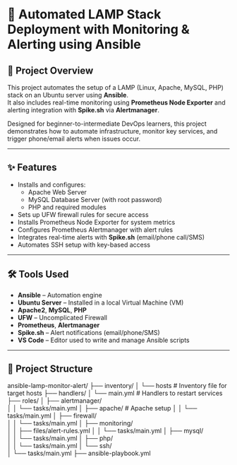 # 🚀 Automated LAMP Stack Deployment with Monitoring & Alerting using Ansible

## 📖 Project Overview

This project automates the setup of a LAMP (Linux, Apache, MySQL, PHP) stack on an Ubuntu server using **Ansible**.  
It also includes real-time monitoring using **Prometheus Node Exporter** and alerting integration with **Spike.sh** via **Alertmanager**.

Designed for beginner-to-intermediate DevOps learners, this project demonstrates how to automate infrastructure, monitor key services, and trigger phone/email alerts when issues occur.

---

## ✨ Features

- Installs and configures:
  - Apache Web Server
  - MySQL Database Server (with root password)
  - PHP and required modules
- Sets up UFW firewall rules for secure access
- Installs Prometheus Node Exporter for system metrics
- Configures Prometheus Alertmanager with alert rules
- Integrates real-time alerts with **Spike.sh** (email/phone call/SMS)
- Automates SSH setup with key-based access

---

## 🛠️ Tools Used

- **Ansible** – Automation engine
- **Ubuntu Server** – Installed in a local Virtual Machine (VM)
- **Apache2**, **MySQL**, **PHP**
- **UFW** – Uncomplicated Firewall
- **Prometheus**, **Alertmanager**
- **Spike.sh** – Alert notifications (email/phone/SMS)
- **VS Code** – Editor used to write and manage Ansible scripts

---

## 📁 Project Structure

ansible-lamp-monitor-alert/
├── inventory/
│ └── hosts # Inventory file for target hosts
├── handlers/
│ └── main.yml # Handlers to restart services
├── roles/
│ ├── alertmanager/           
│ │ └── tasks/main.yml
│ ├── apache/ # Apache setup
│ │ └── tasks/main.yml
│ ├── firewall/                
│ │ └── tasks/main.yml
│ ├── monitoring/             
│ │ ├── files/alert-rules.yml
│ │ └── tasks/main.yml
│ ├── mysql/                  
│ │ └── tasks/main.yml
│ ├── php/                 
│ │ └── tasks/main.yml
│ └── ssh/                   
│ └── tasks/main.yml
├── ansible-playbook.yml        

